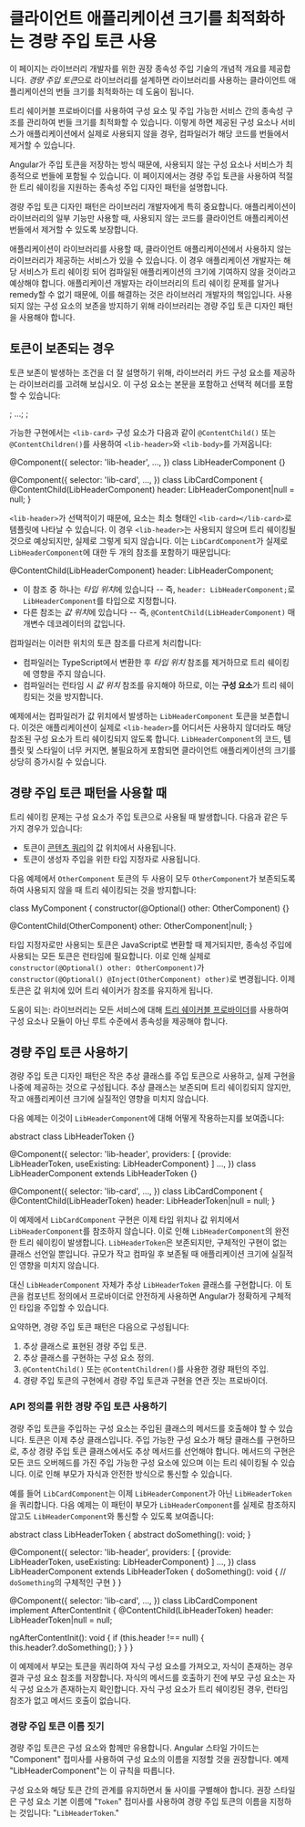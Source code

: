 # 클라이언트 애플리케이션 크기를 최적화하는 경량 주입 토큰 사용

이 페이지는 라이브러리 개발자를 위한 권장 종속성 주입 기술의 개념적 개요를 제공합니다.
*경량 주입 토큰*으로 라이브러리를 설계하면 라이브러리를 사용하는 클라이언트 애플리케이션의 번들 크기를 최적화하는 데 도움이 됩니다.

트리 쉐이커블 프로바이더를 사용하여 구성 요소 및 주입 가능한 서비스 간의 종속성 구조를 관리하여 번들 크기를 최적화할 수 있습니다.
이렇게 하면 제공된 구성 요소나 서비스가 애플리케이션에서 실제로 사용되지 않을 경우, 컴파일러가 해당 코드를 번들에서 제거할 수 있습니다.

Angular가 주입 토큰을 저장하는 방식 때문에, 사용되지 않는 구성 요소나 서비스가 최종적으로 번들에 포함될 수 있습니다.
이 페이지에서는 경량 주입 토큰을 사용하여 적절한 트리 쉐이킹을 지원하는 종속성 주입 디자인 패턴을 설명합니다.

경량 주입 토큰 디자인 패턴은 라이브러리 개발자에게 특히 중요합니다.
애플리케이션이 라이브러리의 일부 기능만 사용할 때, 사용되지 않는 코드를 클라이언트 애플리케이션 번들에서 제거할 수 있도록 보장합니다.

애플리케이션이 라이브러리를 사용할 때, 클라이언트 애플리케이션에서 사용하지 않는 라이브러리가 제공하는 서비스가 있을 수 있습니다.
이 경우 애플리케이션 개발자는 해당 서비스가 트리 쉐이킹 되어 컴파일된 애플리케이션의 크기에 기여하지 않을 것이라고 예상해야 합니다.
애플리케이션 개발자는 라이브러리의 트리 쉐이킹 문제를 알거나 remedy할 수 없기 때문에, 이를 해결하는 것은 라이브러리 개발자의 책임입니다.
사용되지 않는 구성 요소의 보존을 방지하기 위해 라이브러리는 경량 주입 토큰 디자인 패턴을 사용해야 합니다.

## 토큰이 보존되는 경우

토큰 보존이 발생하는 조건을 더 잘 설명하기 위해, 라이브러리 카드 구성 요소를 제공하는 라이브러리를 고려해 보십시오.
이 구성 요소는 본문을 포함하고 선택적 헤더를 포함할 수 있습니다:

<docs-code language="html">

<lib-card>;
  <lib-header>…</lib-header>;
</lib-card>;

</docs-code>

가능한 구현에서는 `<lib-card>` 구성 요소가 다음과 같이 `@ContentChild()` 또는 `@ContentChildren()`를 사용하여 `<lib-header>`와 `<lib-body>`를 가져옵니다:

<docs-code language="typescript" highlight="[12]">
@Component({
  selector: 'lib-header',
  …,
})
class LibHeaderComponent {}

@Component({
  selector: 'lib-card',
  …,
})
class LibCardComponent {
  @ContentChild(LibHeaderComponent) header: LibHeaderComponent|null = null;
}

</docs-code>

`<lib-header>`가 선택적이기 때문에, 요소는 최소 형태인 `<lib-card></lib-card>`로 템플릿에 나타날 수 있습니다.
이 경우 `<lib-header>`는 사용되지 않으며 트리 쉐이킹될 것으로 예상되지만, 실제로 그렇게 되지 않습니다.
이는 `LibCardComponent`가 실제로 `LibHeaderComponent`에 대한 두 개의 참조를 포함하기 때문입니다:

<docs-code language="typescript">
@ContentChild(LibHeaderComponent) header: LibHeaderComponent;
</docs-code>

* 이 참조 중 하나는 *타입 위치*에 있습니다 -- 즉, `header: LibHeaderComponent;`로 `LibHeaderComponent`를 타입으로 지정합니다.
* 다른 참조는 *값 위치*에 있습니다 -- 즉, `@ContentChild(LibHeaderComponent)` 매개변수 데코레이터의 값입니다.

컴파일러는 이러한 위치의 토큰 참조를 다르게 처리합니다:

* 컴파일러는 TypeScript에서 변환한 후 *타입 위치* 참조를 제거하므로 트리 쉐이킹에 영향을 주지 않습니다.
* 컴파일러는 런타임 시 *값 위치* 참조를 유지해야 하므로, 이는 **구성 요소**가 트리 쉐이킹되는 것을 방지합니다.

예제에서는 컴파일러가 값 위치에서 발생하는 `LibHeaderComponent` 토큰을 보존합니다.
이것은 애플리케이션이 실제로 `<lib-header>`를 어디서든 사용하지 않더라도 해당 참조된 구성 요소가 트리 쉐이킹되지 않도록 합니다.
`LibHeaderComponent`의 코드, 템플릿 및 스타일이 너무 커지면, 불필요하게 포함되면 클라이언트 애플리케이션의 크기를 상당히 증가시킬 수 있습니다.

## 경량 주입 토큰 패턴을 사용할 때

트리 쉐이킹 문제는 구성 요소가 주입 토큰으로 사용될 때 발생합니다.
다음과 같은 두 가지 경우가 있습니다:

* 토큰이 [콘텐츠 쿼리](guide/components/queries#content-queries)의 값 위치에서 사용됩니다.
* 토큰이 생성자 주입을 위한 타입 지정자로 사용됩니다.

다음 예제에서 `OtherComponent` 토큰의 두 사용이 모두 `OtherComponent`가 보존되도록 하여 사용되지 않을 때 트리 쉐이킹되는 것을 방지합니다:

<docs-code language="typescript" highlight="[[2],[4]]">
class MyComponent {
  constructor(@Optional() other: OtherComponent) {}

  @ContentChild(OtherComponent) other: OtherComponent|null;
}
</docs-code>

타입 지정자로만 사용되는 토큰은 JavaScript로 변환할 때 제거되지만, 종속성 주입에 사용되는 모든 토큰은 런타임에 필요합니다.
이로 인해 실제로 `constructor(@Optional() other: OtherComponent)`가 `constructor(@Optional() @Inject(OtherComponent) other)`로 변경됩니다.
이제 토큰은 값 위치에 있어 트리 쉐이커가 참조를 유지하게 됩니다.

도움이 되는: 라이브러리는 모든 서비스에 대해 [트리 쉐이커블 프로바이더](guide/di/dependency-injection#providing-dependency)를 사용하여 구성 요소나 모듈이 아닌 루트 수준에서 종속성을 제공해야 합니다.

## 경량 주입 토큰 사용하기

경량 주입 토큰 디자인 패턴은 작은 추상 클래스를 주입 토큰으로 사용하고, 실제 구현을 나중에 제공하는 것으로 구성됩니다.
추상 클래스는 보존되며 트리 쉐이킹되지 않지만, 작고 애플리케이션 크기에 실질적인 영향을 미치지 않습니다.

다음 예제는 이것이 `LibHeaderComponent`에 대해 어떻게 작용하는지를 보여줍니다:

<docs-code language="typescript" language="[[1],[6],[17]]">
abstract class LibHeaderToken {}

@Component({
  selector: 'lib-header',
  providers: [
    {provide: LibHeaderToken, useExisting: LibHeaderComponent}
  ]
  …,
})
class LibHeaderComponent extends LibHeaderToken {}

@Component({
  selector: 'lib-card',
  …,
})
class LibCardComponent {
  @ContentChild(LibHeaderToken) header: LibHeaderToken|null = null;
}
</docs-code>

이 예제에서 `LibCardComponent` 구현은 이제 타입 위치나 값 위치에서 `LibHeaderComponent`를 참조하지 않습니다.
이로 인해 `LibHeaderComponent`의 완전한 트리 쉐이킹이 발생합니다.
`LibHeaderToken`은 보존되지만, 구체적인 구현이 없는 클래스 선언일 뿐입니다.
규모가 작고 컴파일 후 보존될 때 애플리케이션 크기에 실질적인 영향을 미치지 않습니다.

대신 `LibHeaderComponent` 자체가 추상 `LibHeaderToken` 클래스를 구현합니다.
이 토큰을 컴포넌트 정의에서 프로바이더로 안전하게 사용하면 Angular가 정확하게 구체적인 타입을 주입할 수 있습니다.

요약하면, 경량 주입 토큰 패턴은 다음으로 구성됩니다:

1. 추상 클래스로 표현된 경량 주입 토큰.
1. 추상 클래스를 구현하는 구성 요소 정의.
1. `@ContentChild()` 또는 `@ContentChildren()`를 사용한 경량 패턴의 주입.
1. 경량 주입 토큰의 구현에서 경량 주입 토큰과 구현을 연관 짓는 프로바이더.

### API 정의를 위한 경량 주입 토큰 사용하기

경량 주입 토큰을 주입하는 구성 요소는 주입된 클래스의 메서드를 호출해야 할 수 있습니다.
토큰은 이제 추상 클래스입니다. 주입 가능한 구성 요소가 해당 클래스를 구현하므로, 추상 경량 주입 토큰 클래스에서도 추상 메서드를 선언해야 합니다.
메서드의 구현은 모든 코드 오버헤드를 가진 주입 가능한 구성 요소에 있으며 이는 트리 쉐이킹될 수 있습니다.
이로 인해 부모가 자식과 안전한 방식으로 통신할 수 있습니다.

예를 들어 `LibCardComponent`는 이제 `LibHeaderComponent`가 아닌 `LibHeaderToken`을 쿼리합니다.
다음 예제는 이 패턴이 부모가 `LibHeaderComponent`를 실제로 참조하지 않고도 `LibHeaderComponent`와 통신할 수 있도록 보여줍니다:

<docs-code language="typescript" highlight="[[3],[13,16],[27]]">
abstract class LibHeaderToken {
  abstract doSomething(): void;
}

@Component({
  selector: 'lib-header',
  providers: [
    {provide: LibHeaderToken, useExisting: LibHeaderComponent}
  ]
  …,
})
class LibHeaderComponent extends LibHeaderToken {
  doSomething(): void {
    // `doSomething`의 구체적인 구현
  }
}

@Component({
  selector: 'lib-card',
  …,
})
class LibCardComponent implement AfterContentInit {
  @ContentChild(LibHeaderToken) header: LibHeaderToken|null = null;

  ngAfterContentInit(): void {
    if (this.header !== null) {
      this.header?.doSomething();
    }
  }
}
</docs-code>

이 예제에서 부모는 토큰을 쿼리하여 자식 구성 요소를 가져오고, 자식이 존재하는 경우 결과 구성 요소 참조를 저장합니다.
자식의 메서드를 호출하기 전에 부모 구성 요소는 자식 구성 요소가 존재하는지 확인합니다.
자식 구성 요소가 트리 쉐이킹된 경우, 런타임 참조가 없고 메서드 호출이 없습니다.

### 경량 주입 토큰 이름 짓기

경량 주입 토큰은 구성 요소와 함께만 유용합니다.
Angular 스타일 가이드는 "Component" 접미사를 사용하여 구성 요소의 이름을 지정할 것을 권장합니다.
예제 "LibHeaderComponent"는 이 규칙을 따릅니다.

구성 요소와 해당 토큰 간의 관계를 유지하면서 둘 사이를 구별해야 합니다.
권장 스타일은 구성 요소 기본 이름에 "`Token`" 접미사를 사용하여 경량 주입 토큰의 이름을 지정하는 것입니다: "`LibHeaderToken`."
